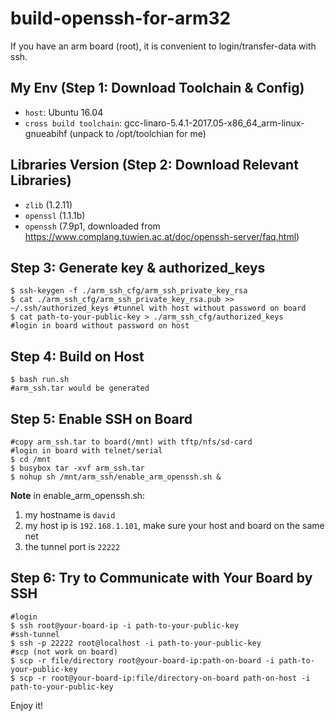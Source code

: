 # build-openssh-for-arm32
If you have an arm board (root), it is convenient to login/transfer-data with ssh.

## My Env (Step 1: Download Toolchain & Config)
* `host`: Ubuntu 16.04
* `cross build toolchain`: gcc-linaro-5.4.1-2017.05-x86_64_arm-linux-gnueabihf (unpack to /opt/toolchian for me)

## Libraries Version (Step 2: Download Relevant Libraries)
* `zlib` (1.2.11)
* `openssl` (1.1.1b)
* `openssh` (7.9p1, downloaded from https://www.complang.tuwien.ac.at/doc/openssh-server/faq.html)

## Step 3: Generate key & authorized_keys
```
$ ssh-keygen -f ./arm_ssh_cfg/arm_ssh_private_key_rsa
$ cat ./arm_ssh_cfg/arm_ssh_private_key_rsa.pub >> ~/.ssh/authorized_keys #tunnel with host without password on board
$ cat path-to-your-public-key > ./arm_ssh_cfg/authorized_keys             #login in board without password on host
```

## Step 4: Build on Host
```
$ bash run.sh
#arm_ssh.tar would be generated
```

## Step 5: Enable SSH on Board
```
#copy arm_ssh.tar to board(/mnt) with tftp/nfs/sd-card
#login in board with telnet/serial
$ cd /mnt 
$ busybox tar -xvf arm_ssh.tar
$ nohup sh /mnt/arm_ssh/enable_arm_openssh.sh &
```

**Note** in enable_arm_openssh.sh:
1. my hostname is `david`
2. my host ip is `192.168.1.101`, make sure your host and board on the same net
3. the tunnel port is `22222`

## Step 6: Try to Communicate with Your Board by SSH
```
#login
$ ssh root@your-board-ip -i path-to-your-public-key
#ssh-tunnel
$ ssh -p 22222 root@localhost -i path-to-your-public-key
#scp (not work on board)
$ scp -r file/directory root@your-board-ip:path-on-board -i path-to-your-public-key
$ scp -r root@your-board-ip:file/directory-on-board path-on-host -i path-to-your-public-key
```

Enjoy it!
